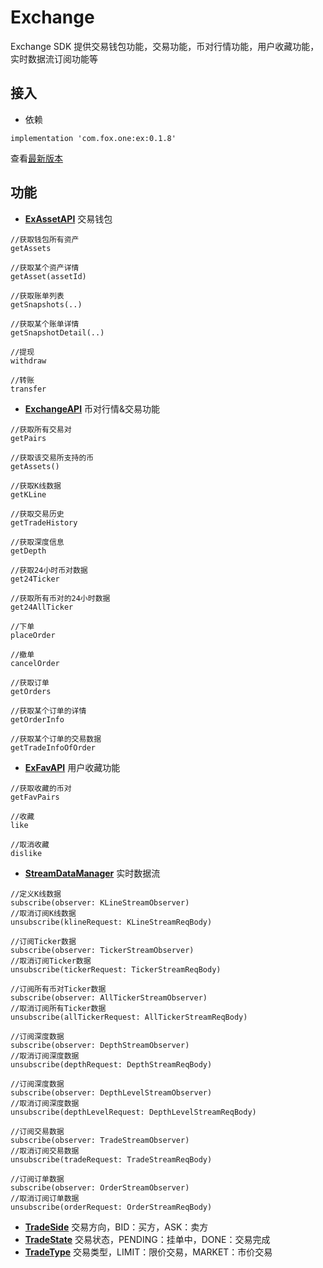 # Exchange

Exchange SDK 提供交易钱包功能，交易功能，币对行情功能，用户收藏功能，实时数据流订阅功能等

## 接入

* 依赖

```
implementation 'com.fox.one:ex:0.1.8'
```
查看[最新版本](http://jcenter.bintray.com/com/fox/one/ex)

## 功能

* **[ExAssetAPI](src/main/java/com/fox/one/ex/core/ExAssetAPI.kt)** 交易钱包

```
//获取钱包所有资产
getAssets

//获取某个资产详情
getAsset(assetId)

//获取账单列表
getSnapshots(..)

//获取某个账单详情
getSnapshotDetail(..)

//提现
withdraw

//转账
transfer
```

* **[ExchangeAPI](src/main/java/com/fox/one/ex/core/ExchangeAPI.kt)** 币对行情&交易功能

```
//获取所有交易对
getPairs

//获取该交易所支持的币
getAssets()

//获取K线数据
getKLine

//获取交易历史
getTradeHistory

//获取深度信息
getDepth

//获取24小时币对数据
get24Ticker

//获取所有币对的24小时数据
get24AllTicker

//下单
placeOrder

//撤单
cancelOrder

//获取订单
getOrders

//获取某个订单的详情
getOrderInfo

//获取某个订单的交易数据
getTradeInfoOfOrder

```

* **[ExFavAPI](src/main/java/com/fox/one/ex/core/ExFavAPI.kt)** 用户收藏功能

```
//获取收藏的币对
getFavPairs

//收藏
like

//取消收藏
dislike
```

* **[StreamDataManager](src/main/java/com/fox/one/ex/core/stream/StreamDataManager.kt)** 实时数据流

```
//定义K线数据
subscribe(observer: KLineStreamObserver)
//取消订阅K线数据
unsubscribe(klineRequest: KLineStreamReqBody) 

//订阅Ticker数据
subscribe(observer: TickerStreamObserver)
//取消订阅Ticker数据
unsubscribe(tickerRequest: TickerStreamReqBody)

//订阅所有币对Ticker数据
subscribe(observer: AllTickerStreamObserver)
//取消订阅所有Ticker数据
unsubscribe(allTickerRequest: AllTickerStreamReqBody)

//订阅深度数据
subscribe(observer: DepthStreamObserver)
//取消订阅深度数据
unsubscribe(depthRequest: DepthStreamReqBody)

//订阅深度数据
subscribe(observer: DepthLevelStreamObserver)
//取消订阅深度数据
unsubscribe(depthLevelRequest: DepthLevelStreamReqBody)

//订阅交易数据
subscribe(observer: TradeStreamObserver)
//取消订阅交易数据
unsubscribe(tradeRequest: TradeStreamReqBody)

//订阅订单数据
subscribe(observer: OrderStreamObserver)
//取消订阅订单数据
unsubscribe(orderRequest: OrderStreamReqBody)
```

* **[TradeSide](src/main/java/com/fox/one/ex/core/TradeSide.kt)** 交易方向，BID：买方，ASK：卖方
* **[TradeState](src/main/java/com/fox/one/ex/core/TradeState.kt)** 交易状态，PENDING：挂单中，DONE：交易完成
* **[TradeType](src/main/java/com/fox/one/ex/core/TradeType.kt)** 交易类型，LIMIT：限价交易，MARKET：市价交易
